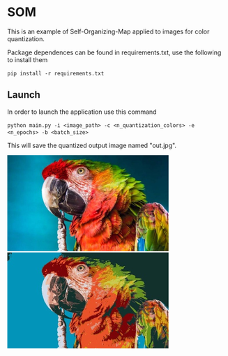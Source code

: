 # SOM

This is an example of Self-Organizing-Map applied to images for color quantization. 

Package dependences can be found in requirements.txt, use the following to install them
```
pip install -r requirements.txt
```

## Launch

In order to launch the application use this command

```
python main.py -i <image_path> -c <n_quantization_colors> -e <n_epochs> -b <batch_size>
```

This will save the quantized output image named "out.jpg".

![Alt text](images/parrot.jpg?raw=true "Title") ![Alt text](images/out.jpg?raw=true "Title")
